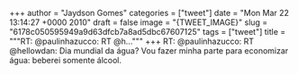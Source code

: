 
+++
author = "Jaydson Gomes"
categories = ["tweet"]
date = "Mon Mar 22 13:14:27 +0000 2010"
draft = false
image = "{TWEET_IMAGE}"
slug = "6178c050595949a9d63dfcb7a8ad5dbc67607125"
tags = ["tweet"]
title = """RT: @paulinhazucco: RT @h..."""
+++
RT: @paulinhazucco: RT @hellowdan: Dia mundial da água? Vou fazer minha parte para economizar água: beberei somente álcool.
